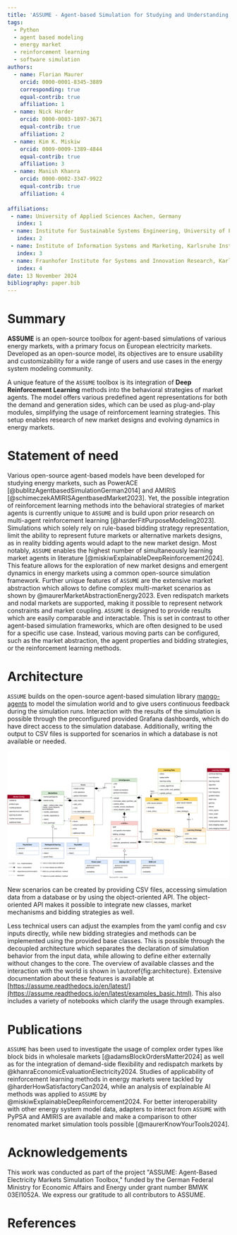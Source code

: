 ```yaml
---
title: 'ASSUME - Agent-based Simulation for Studying and Understanding Market Evolution'
tags:
  - Python
  - agent based modeling
  - energy market
  - reinforcement learning
  - software simulation
authors:
  - name: Florian Maurer
    orcid: 0000-0001-8345-3889
    corresponding: true
    equal-contrib: true
    affiliation: 1
  - name: Nick Harder
    orcid: 0000-0003-1897-3671
    equal-contrib: true
    affiliation: 2
  - name: Kim K. Miskiw
    orcid: 0009-0009-1389-4844
    equal-contrib: true
    affiliation: 3
  - name: Manish Khanra
    orcid: 0000-0002-3347-9922
    equal-contrib: true
    affiliation: 4

affiliations:
 - name: University of Applied Sciences Aachen, Germany
   index: 1
 - name: Institute for Sustainable Systems Engineering, University of Freiburg, Freiburg, Germany
   index: 2
 - name: Institute of Information Systems and Marketing, Karlsruhe Institute of Technology, Karlsruhe, Germany
   index: 3
 - name: Fraunhofer Institute for Systems and Innovation Research, Karlsruhe, Germany
   index: 4
date: 13 November 2024
bibliography: paper.bib
---
```


# Summary

**ASSUME** is an open-source toolbox for agent-based simulations of various energy markets, with a primary focus on European electricity markets. Developed as an open-source model, its objectives are to ensure usability and customizability for a wide range of users and use cases in the energy system modeling community.

A unique feature of the `ASSUME` toolbox is its integration of **Deep Reinforcement Learning** methods into the behavioral strategies of market agents. The model offers various predefined agent representations for both the demand and generation sides, which can be used as plug-and-play modules, simplifying the usage of reinforcement learning strategies. This setup enables research of new market designs and evolving dynamics in energy markets.

# Statement of need

Various open-source agent-based models have been developed for studying energy markets, such as PowerACE [@bublitzAgentbasedSimulationGerman2014] and AMIRIS [@schimeczekAMIRISAgentbasedMarket2023].
Yet, the possible integration of reinforcement learning methods into the behavioral strategies of market agents is currently unique to `ASSUME` and is build upon prior research on multi-agent reinforcement learning [@harderFitPurposeModeling2023].
Simulations which solely rely on rule-based bidding strategy representation, limit the ability to represent future markets or alternative markets designs, as in reality bidding agents would adapt to the new market design.
Most notably, `ASSUME` enables the highest number of simultaneously learning market agents in literature [@miskiwExplainableDeepReinforcement2024].
This feature allows for the exploration of new market designs and emergent dynamics in energy markets using a common open-source simulation framework.
Further unique features of `ASSUME` are the extensive market abstraction which allows to define complex multi-market scenarios as shown by @maurerMarketAbstractionEnergy2023.
Even redispatch markets and nodal markets are supported, making it possible to represent network constraints and market coupling.
`ASSUME` is designed to provide results which are easily comparable and interactable.
This is set in contrast to other agent-based simulation frameworks, which are often designed to be used for a specific use case.
Instead, various moving parts can be configured, such as the market abstraction, the agent properties and bidding strategies, or the reinforcement learning methods.

# Architecture

`ASSUME` builds on the open-source agent-based simulation library [mango-agents](https://pypi.org/project/mango-agents/) to model the simulation world and to give users continuous feedback during the simulation runs.
Interaction with the results of the simulation is possible through the preconfigured provided Grafana dashboards, which do have direct access to the simulation database.
Additionally, writing the output to CSV files is supported for scenarios in which a database is not available or needed.

![Componental overview of the ASSUME simulation architecture\label{fig:architecture}](../docs/source/img/architecture.svg)

New scenarios can be created by providing CSV files, accessing simulation data from a database or by using the object-oriented API.
The object-oriented API makes it possible to integrate new classes, market mechanisms and bidding strategies as well.

Less technical users can adjust the examples from the yaml config and csv inputs directly, while new bidding strategies and methods can be implemented using the provided base classes.
This is possible through the decoupled architecture which separates the declaration of simulation behavior from the input data, while allowing to define either externally without changes to the core.
The overview of available classes and the interaction with the world is shown in \autoref{fig:architecture}.
Extensive documentation about these features is available at [https://assume.readthedocs.io/en/latest/](https://assume.readthedocs.io/en/latest/examples_basic.html).
This also includes a variety of notebooks which clarify the usage through examples.

# Publications

`ASSUME` has been used to investigate the usage of complex order types like block bids in wholesale markets [@adamsBlockOrdersMatter2024] as well as for the integration of demand-side flexibility and redispatch markets by @khanraEconomicEvaluationElectricity2024.
Studies of applicability of reinforcement learning methods in energy markets were tackled by @harderHowSatisfactoryCan2024, while an analysis of explainable AI methods was applied to `ASSUME` by @miskiwExplainableDeepReinforcement2024.
For better interoperability with other energy system model data, adapters to interact from `ASSUME` with PyPSA and AMIRIS are available and make a comparison to other renomated market simulation tools possible [@maurerKnowYourTools2024].

# Acknowledgements

This work was conducted as part of the project "ASSUME: Agent-Based Electricity Markets Simulation Toolbox," funded by the German Federal Ministry for Economic Affairs and Energy under grant number BMWK 03EI1052A.
We express our gratitude to all contributors to ASSUME.

# References

